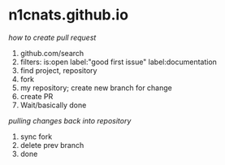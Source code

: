 # n1cnats.github.io
*how to create pull request*
1. github.com/search
2. filters: is:open label:"good first issue" label:documentation
3. find project, repository
4. fork
5. my repository; create new branch for change
6. create PR
7. Wait/basically done

*pulling changes back into repository*
1. sync fork
2. delete prev branch
3. done
